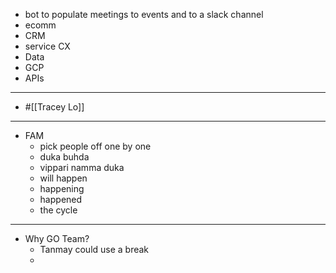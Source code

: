 - bot to populate meetings to events and to a slack channel
- ecomm
- CRM
- service CX
- Data
- GCP
- APIs
- ---
- #[[Tracey Lo]]
- ---
- FAM
	- pick people off one by one
	- duka buhda
	- vippari namma duka
	- will happen
	- happening
	- happened
	- the cycle
- ---
- Why GO Team?
	- Tanmay could use a break
	-
